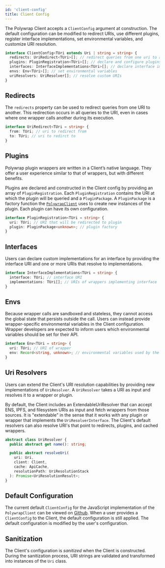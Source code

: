 ```yaml
---
id: 'client-config'
title: Client Config
---
```


The Polywrap Client accepts a `ClientConfig` argument at construction.
The default configuration can be modified to redirect URIs, use different plugins, register interface implementations,
set environmental variables, and customize URI resolution.

```typescript
interface ClientConfig<TUri extends Uri | string = string> {
  redirects: UriRedirect<TUri>[]; // redirect queries from one uri to another
  plugins: PluginRegistration<TUri>[]; // declare and configure plugins
  interfaces: InterfaceImplementations<TUri>[]; // declare interface implementations
  envs: Env<TUri>[]; // set environmental variables
  uriResolvers: UriResolver[]; // resolve custom URIs
}
```

## Redirects

The `redirects` property can be used to redirect queries from one URI to another.
This redirection occurs in all queries to the URI, even in cases where one wrapper calls another during its execution.

```typescript
interface UriRedirect<TUri = string> {
  from: TUri; // uri to redirect from
  to: TUri; // uri to redirct to
}
```

## Plugins

Polywrap plugin wrappers are written in a Client’s native language.
They offer a user experience similar to that of wrappers, but with different benefits.

Plugins are declared and constructed in the Client config by providing an array of `PluginRegistration`.
Each `PluginRegistration` contains the URI at which the plugin will be queried and a `PluginPackage`.
A `PluginPackage` is a factory function the [`PolywrapClient`](./client-js) uses to create new
instances of the plugin.
Each plugin can have its own configuration.

```typescript
interface PluginRegistration<TUri = string> {
  uri: TUri; // URI that will be redirected to plugin
  plugin: PluginPackage<unknown>; // plugin factory
}
```

## Interfaces

Users can declare custom implementations for an interface by providing the interface URI and one or more URIs that resolve to implementations.

```typescript
interface InterfaceImplementations<TUri = string> {
  interface: TUri; // interface URI
  implementations: TUri[]; // URIs of wrappers implementing interface
}
```

## Envs

Because wrapper calls are sandboxed and stateless, they cannot access the global state that persists outside the call.
Users can instead provide wrapper-specific environmental variables in the Client configuration.
Wrapper developers are expected to inform users which environmental variables should be set for their API.

```typescript
interface Env<TUri = string> {
  uri: TUri; // URI of wrapper
  env: Record<string, unknown>; // environmental variables used by the module
}
```

## Uri Resolvers

Users can extend the Client's URI resolution capabilities by providing new implementations of `UriResolver`.
A `UriResolver` takes a URI as input and resolves it to a wrapper or plugin.

By default, the Client includes an ExtendableUriResolver that can accept ENS, IPFS, and filesystem URIs as input and fetch wrappers from those sources.
It is "extendable" in the sense that it works with any plugin or wrapper that implements the `UriResolverInterface`.
The Client's default resolvers can also resolve URI's that point to redirects, plugins, and cached wrappers.

```typescript
abstract class UriResolver {
  public abstract get name(): string;

  public abstract resolveUri(
    uri: Uri,
    client: Client,
    cache: ApiCache,
    resolutionPath: UriResolutionStack
  ): Promise<UriResolutionResult>;
}
```

## Default Configuration

The current default `ClientConfig` for the JavaScript implementation of the `PolywrapClient` can be viewed on [Github][default config].
When a user provides a `ClientConfig` to the Client, the default configuration is still applied.
The default configuration is modified by the user's configuration.

## Sanitization

The Client's configuration is *sanitized* when the Client is constructed.
During the sanitization process, URI strings are validated and transformed into instances of the `Uri` class.

[default config]: https://github.com/polywrap/monorepo/blob/origin-0.10/packages/js/client/src/default-client-config.ts